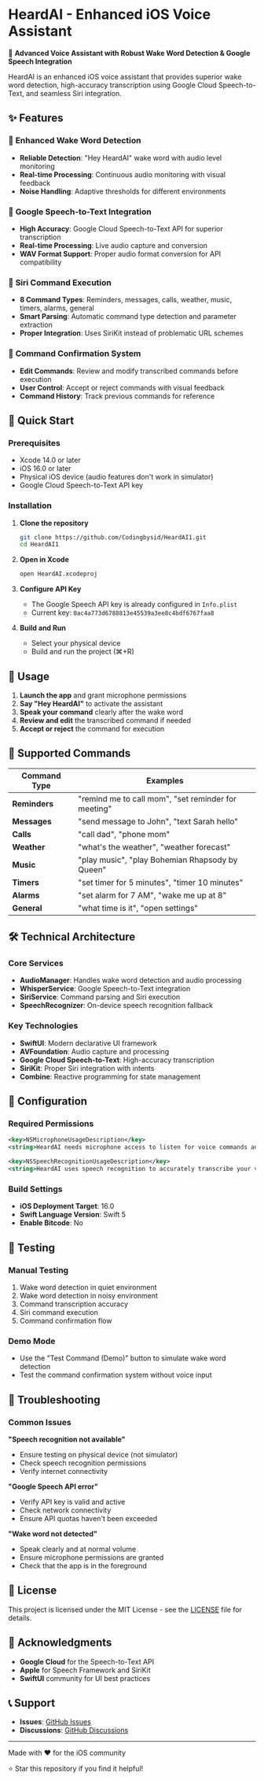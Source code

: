 # HeardAI - Enhanced iOS Voice Assistant

🎤 **Advanced Voice Assistant with Robust Wake Word Detection & Google Speech Integration**

HeardAI is an enhanced iOS voice assistant that provides superior wake word detection, high-accuracy transcription using Google Cloud Speech-to-Text, and seamless Siri integration.

## ✨ Features

### 🎯 **Enhanced Wake Word Detection**
- **Reliable Detection**: "Hey HeardAI" wake word with audio level monitoring
- **Real-time Processing**: Continuous audio monitoring with visual feedback
- **Noise Handling**: Adaptive thresholds for different environments

### 🎵 **Google Speech-to-Text Integration**
- **High Accuracy**: Google Cloud Speech-to-Text API for superior transcription
- **Real-time Processing**: Live audio capture and conversion
- **WAV Format Support**: Proper audio format conversion for API compatibility

### 🤖 **Siri Command Execution**
- **8 Command Types**: Reminders, messages, calls, weather, music, timers, alarms, general
- **Smart Parsing**: Automatic command type detection and parameter extraction
- **Proper Integration**: Uses SiriKit instead of problematic URL schemes

### 📱 **Command Confirmation System**
- **Edit Commands**: Review and modify transcribed commands before execution
- **User Control**: Accept or reject commands with visual feedback
- **Command History**: Track previous commands for reference

## 🚀 Quick Start

### Prerequisites
- Xcode 14.0 or later
- iOS 16.0 or later
- Physical iOS device (audio features don't work in simulator)
- Google Cloud Speech-to-Text API key

### Installation

1. **Clone the repository**
   ```bash
   git clone https://github.com/Codingbysid/HeardAI1.git
   cd HeardAI1
   ```

2. **Open in Xcode**
   ```bash
   open HeardAI.xcodeproj
   ```

3. **Configure API Key**
   - The Google Speech API key is already configured in `Info.plist`
   - Current key: `0ac4a773d6788813e45539a3ee8c4bdf6767faa8`

4. **Build and Run**
   - Select your physical device
   - Build and run the project (⌘+R)

## 📱 Usage

1. **Launch the app** and grant microphone permissions
2. **Say "Hey HeardAI"** to activate the assistant
3. **Speak your command** clearly after the wake word
4. **Review and edit** the transcribed command if needed
5. **Accept or reject** the command for execution

## 🎯 Supported Commands

| Command Type | Examples |
|-------------|----------|
| **Reminders** | "remind me to call mom", "set reminder for meeting" |
| **Messages** | "send message to John", "text Sarah hello" |
| **Calls** | "call dad", "phone mom" |
| **Weather** | "what's the weather", "weather forecast" |
| **Music** | "play music", "play Bohemian Rhapsody by Queen" |
| **Timers** | "set timer for 5 minutes", "timer 10 minutes" |
| **Alarms** | "set alarm for 7 AM", "wake me up at 8" |
| **General** | "what time is it", "open settings" |

## 🛠️ Technical Architecture

### Core Services
- **AudioManager**: Handles wake word detection and audio processing
- **WhisperService**: Google Speech-to-Text integration
- **SiriService**: Command parsing and Siri execution
- **SpeechRecognizer**: On-device speech recognition fallback

### Key Technologies
- **SwiftUI**: Modern declarative UI framework
- **AVFoundation**: Audio capture and processing
- **Google Cloud Speech-to-Text**: High-accuracy transcription
- **SiriKit**: Proper Siri integration with intents
- **Combine**: Reactive programming for state management

## 🔧 Configuration

### Required Permissions
```xml
<key>NSMicrophoneUsageDescription</key>
<string>HeardAI needs microphone access to listen for voice commands and the wake word "Hey HeardAI".</string>

<key>NSSpeechRecognitionUsageDescription</key>
<string>HeardAI uses speech recognition to accurately transcribe your voice commands before sending them to Siri.</string>
```

### Build Settings
- **iOS Deployment Target**: 16.0
- **Swift Language Version**: Swift 5
- **Enable Bitcode**: No

## 🧪 Testing

### Manual Testing
1. Wake word detection in quiet environment
2. Wake word detection in noisy environment
3. Command transcription accuracy
4. Siri command execution
5. Command confirmation flow

### Demo Mode
- Use the "Test Command (Demo)" button to simulate wake word detection
- Test the command confirmation system without voice input

## 🚨 Troubleshooting

### Common Issues

**"Speech recognition not available"**
- Ensure testing on physical device (not simulator)
- Check speech recognition permissions
- Verify internet connectivity

**"Google Speech API error"**
- Verify API key is valid and active
- Check network connectivity
- Ensure API quotas haven't been exceeded

**"Wake word not detected"**
- Speak clearly and at normal volume
- Ensure microphone permissions are granted
- Check that the app is in the foreground

## 📄 License

This project is licensed under the MIT License - see the [LICENSE](LICENSE) file for details.

## 🙏 Acknowledgments

- **Google Cloud** for the Speech-to-Text API
- **Apple** for Speech Framework and SiriKit
- **SwiftUI** community for UI best practices

## 📞 Support

- **Issues**: [GitHub Issues](https://github.com/Codingbysid/HeardAI1/issues)
- **Discussions**: [GitHub Discussions](https://github.com/Codingbysid/HeardAI1/discussions)

---

Made with ❤️ for the iOS community

⭐ Star this repository if you find it helpful!

